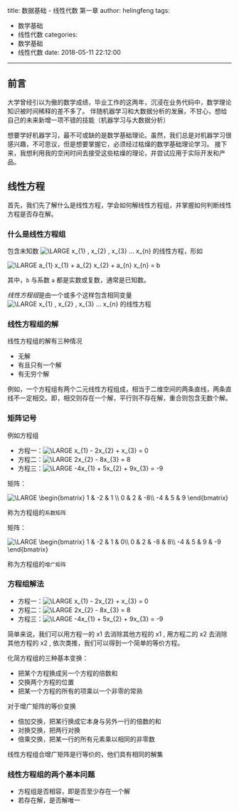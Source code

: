 title: 数据基础 - 线性代数 第一章
author: helingfeng
tags:
  - 数学基础
  - 线性代数
categories:
  - 数学基础
  - 线性代数
date: 2018-05-11 22:12:00
---
## 前言

大学曾经引以为傲的数学成绩，毕业工作的这两年，沉浸在业务代码中，数学理论知识被时间稀释的差不多了。
伴随机器学习和大数据分析的发展，不甘心，想给自己的未来新增一项不错的技能（机器学习与大数据分析）

想要学好机器学习，最不可或缺的是数学基础理论。虽然，我们总是对机器学习很感兴趣，不可思议，但是想要掌握它，必须经过枯燥的数学基础理论学习。
接下来，我想利用我的空闲时间去接受这些枯燥的理论，并尝试应用于实际开发和产品。

## 线性方程

首先，我们先了解什么是线性方程，学会如何解线性方程组，并掌握如何判断线性方程是否存在解。

### 什么是线性方程组

包含未知数 <img src="http://latex.codecogs.com/gif.latex?\dpi{80}&space;\LARGE&space;x_{1}&space;,&space;x_{2}&space;,&space;x_{3}&space;...&space;x_{n}" title="\LARGE x_{1} , x_{2} , x_{3} ... x_{n}" /> 的线性方程，形如

<img src="http://latex.codecogs.com/png.latex?\dpi{80}&space;\LARGE&space;a_{1}&space;x_{1}&space;&plus;&space;a_{2}&space;x_{2}&space;&plus;&space;a_{n}&space;x_{n}&space;=&space;b" title="\LARGE a_{1} x_{1} + a_{2} x_{2} + a_{n} x_{n} = b" />

其中，`b` 与系数 `a` 都是实数或复数，通常是已知数。

*线性方程组*是由一个或多个这样包含相同变量 <img src="http://latex.codecogs.com/gif.latex?\dpi{80}&space;\LARGE&space;x_{1}&space;,&space;x_{2}&space;,&space;x_{3}&space;...&space;x_{n}" title="\LARGE x_{1} , x_{2} , x_{3} ... x_{n}" /> 的线性方程

### 线性方程组的解

线性方程组的解有三种情况
 - 无解
 - 有且只有一个解
 - 有无穷个解

例如，一个方程组有两个二元线性方程组成，相当于二维空间的两条直线，两条直线不一定相交。即，相交则存在一个解，平行则不存在解，重合则包含无数个解。

### 矩阵记号

例如方程组

- 方程一：<img src="http://latex.codecogs.com/gif.latex?\dpi{80}&space;\LARGE&space;x_{1}&space;-&space;2x_{2}&space;&plus;&space;x_{3}&space;=&space;0" title="\LARGE x_{1} - 2x_{2} + x_{3} = 0" />
- 方程二：<img src="http://latex.codecogs.com/gif.latex?\dpi{80}&space;\LARGE&space;2x_{2}&space;-&space;8x_{3}&space;=&space;8" title="\LARGE 2x_{2} - 8x_{3} = 8" />
- 方程三：<img src="http://latex.codecogs.com/gif.latex?\dpi{80}&space;\LARGE&space;-4x_{1}&space;&plus;&space;5x_{2}&space;&plus;&space;9x_{3}&space;=&space;-9" title="\LARGE -4x_{1} + 5x_{2} + 9x_{3} = -9" />

矩阵：

<img src="http://latex.codecogs.com/gif.latex?\dpi{80}&space;\LARGE&space;\begin{bmatrix}&space;1&space;&&space;-2&space;&&space;1&space;\\&space;0&space;&&space;2&space;&&space;-8\\&space;-4&space;&&space;5&space;&&space;9&space;\end{bmatrix}" title="\LARGE \begin{bmatrix} 1 & -2 & 1 \\ 0 & 2 & -8\\ -4 & 5 & 9 \end{bmatrix}" />

称为方程组的`系数矩阵`

矩阵：

<img src="http://latex.codecogs.com/gif.latex?\dpi{80}&space;\LARGE&space;\begin{bmatrix}&space;1&space;&&space;-2&space;&&space;1&space;&&space;0\\&space;0&space;&&space;2&space;&&space;-8&space;&&space;8\\&space;-4&space;&&space;5&space;&&space;9&space;&&space;-9&space;\end{bmatrix}" title="\LARGE \begin{bmatrix} 1 & -2 & 1 & 0\\ 0 & 2 & -8 & 8\\ -4 & 5 & 9 & -9 \end{bmatrix}" />

称为方程组的`增广矩阵`

### 方程组解法

- 方程一：<img src="http://latex.codecogs.com/gif.latex?\dpi{80}&space;\LARGE&space;x_{1}&space;-&space;2x_{2}&space;&plus;&space;x_{3}&space;=&space;0" title="\LARGE x_{1} - 2x_{2} + x_{3} = 0" />
- 方程二：<img src="http://latex.codecogs.com/gif.latex?\dpi{80}&space;\LARGE&space;2x_{2}&space;-&space;8x_{3}&space;=&space;8" title="\LARGE 2x_{2} - 8x_{3} = 8" />
- 方程三：<img src="http://latex.codecogs.com/gif.latex?\dpi{80}&space;\LARGE&space;-4x_{1}&space;&plus;&space;5x_{2}&space;&plus;&space;9x_{3}&space;=&space;-9" title="\LARGE -4x_{1} + 5x_{2} + 9x_{3} = -9" />

简单来说，我们可以用方程一的 x1 去消除其他方程的 x1 , 用方程二的 x2 去消除其他方程的 x2 , 依次类推，我们可以得到一个简单的等价方程。

化简方程组的三种基本变换：
- 把某个方程换成另一个方程的倍数和
- 交换两个方程的位置
- 把某一个方程的所有的项乘以一个非零的常熟

对于增广矩阵的等价变换
- 倍加交换，把某行换成它本身与另外一行的倍数的和
- 对换交换，把两行对换
- 倍乘交换，把某一行的所有元素乘以相同的非零数

线性方程组合增广矩阵是行等价的，他们具有相同的解集

### 线性方程组的两个基本问题

- 方程组是否相容，即是否至少存在一个解
- 若存在解，是否解唯一

